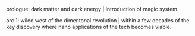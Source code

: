 prologue: dark matter and dark energy | introduction of magic system

arc 1: wiled west of the dimentonal revolution | within a few decades of the key discovery where nano applications of the tech becomes viable.